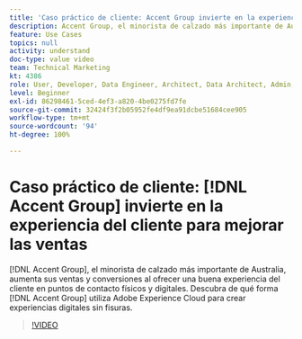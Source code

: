 ```yaml
---
title: 'Caso práctico de cliente: Accent Group invierte en la experiencia del cliente para mejorar las ventas'
description: Accent Group, el minorista de calzado más importante de Australia, aumenta sus ventas y conversiones al ofrecer una buena experiencia de cliente en puntos de contacto físicos y digitales. Descubra cómo Accent Group utiliza Adobe Experience Cloud para crear experiencias digitales sin problemas.
feature: Use Cases
topics: null
activity: understand
doc-type: value video
team: Technical Marketing
kt: 4386
role: User, Developer, Data Engineer, Architect, Data Architect, Admin, Leader
level: Beginner
exl-id: 86298461-5ced-4ef3-a820-4be0275fd7fe
source-git-commit: 32424f3f2b05952fe4df9ea91dcbe51684cee905
workflow-type: tm+mt
source-wordcount: '94'
ht-degree: 100%

---
```


# Caso práctico de cliente: [!DNL Accent Group] invierte en la experiencia del cliente para mejorar las ventas

[!DNL Accent Group], el minorista de calzado más importante de Australia, aumenta sus ventas y conversiones al ofrecer una buena experiencia del cliente en puntos de contacto físicos y digitales. Descubra de qué forma [!DNL Accent Group] utiliza Adobe Experience Cloud para crear experiencias digitales sin fisuras.

>[!VIDEO](https://video.tv.adobe.com/v/31505/?quality=12)

